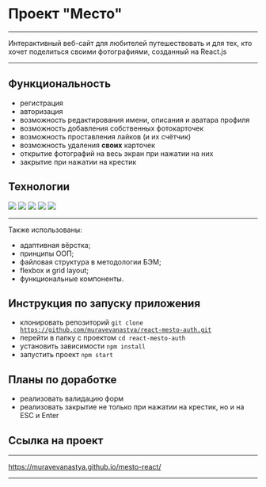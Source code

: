 # Проект "Место"

---

Интерактивный веб-сайт для любителей путешествовать и для тех, кто хочет поделиться своими фотографиями, созданный на React.js

---

## Функциональность
* регистрация
* авторизация
* возможность редактирования имени, описания и аватара профиля
* возможность добавления собственных фотокарточек
* возможность проставления лайков (и их счётчик)
* возможность удаления __своих__ карточек
* открытие фотографий на весь экран при нажатии на них
* закрытие при нажатии на крестик

## Технологии
<div>
  <img src="https://img.shields.io/badge/HTML5-red?style=for-the-badge&logo=HTML5&logoColor=white"/>
  <img src="https://img.shields.io/badge/CSS3-teal?style=for-the-badge&logo=CSS3&logoColor=white"/>
  <img src="https://img.shields.io/badge/JavaScript-gold?style=for-the-badge&logo=JavaScript&logoColor=white"/>
  <img src="https://img.shields.io/badge/Webpack-blue?style=for-the-badge&logo=Webpack&logoColor=white"/>
  <img src="https://img.shields.io/badge/React-indigo?style=for-the-badge&logo=React&logoColor=white"/>
</div>

---

Также использованы:
* адаптивная вёрстка;
* принципы ООП;
* файловая структура в методологии БЭМ;
* flexbox и grid layout;
* функциональные компоненты.

## Инструкция по запуску приложения
* клонировать репозиторий <code>git clone https://github.com/muravevanastya/react-mesto-auth.git</code>
* перейти в папку с проектом <code>cd react-mesto-auth</code>
* установить зависимости <code>npm install</code>
* запустить проект <code>npm start</code>

## Планы по доработке
* реализовать валидацию форм
* реализовать закрытие не только при нажатии на крестик, но и на ESC и Enter

## Ссылка на проект

---

https://muravevanastya.github.io/mesto-react/

---
